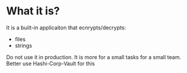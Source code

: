 # What it is?

It is a built-in applicaiton that ecnrypts/decrypts:
* files
* strings

Do not use it in production. It is more for a small tasks for a small team. Better use Hashi-Corp-Vault for this